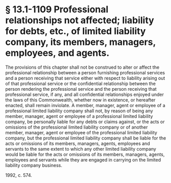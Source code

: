 # § 13.1-1109 Professional relationships not affected; liability for debts, etc., of limited liability company, its members, managers, employees, and agents.

<p>The provisions of this chapter shall not be construed to alter or affect the professional relationship between a person furnishing professional services and a person receiving that service either with respect to liability arising out of that professional service or the confidential relationship between the person rendering the professional service and the person receiving that professional service, if any, and all confidential relationships enjoyed under the laws of this Commonwealth, whether now in existence, or hereafter enacted, shall remain inviolate. A member, manager, agent or employee of a professional limited liability company shall not, by reason of being any member, manager, agent or employee of a professional limited liability company, be personally liable for any debts or claims against, or the acts or omissions of the professional limited liability company or of another member, manager, agent or employee of the professional limited liability company, but the professional limited liability company shall be liable for the acts or omissions of its members, managers, agents, employees and servants to the same extent to which any other limited liability company would be liable for the acts or omissions of its members, managers, agents, employees and servants while they are engaged in carrying on the limited liability company business.</p><p>1992, c. 574.</p>
